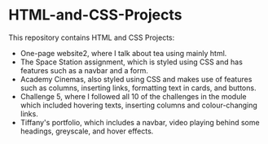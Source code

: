 # HTML-and-CSS-Projects
This repository contains HTML and CSS Projects: 
 - One-page website2, where I talk about tea using mainly html. 
 - The Space Station assignment, which is styled using CSS and has features such as a navbar and a form. 
 - Academy Cinemas, also styled using CSS and makes use of features such as columns, inserting links, formatting text in cards, and buttons. 
 - Challenge 5, where I followed all 10 of the challenges in the module which included hovering texts, inserting columns and colour-changing links. 
 - Tiffany's portfolio, which includes a navbar, video playing behind some headings, greyscale, and hover effects. 

